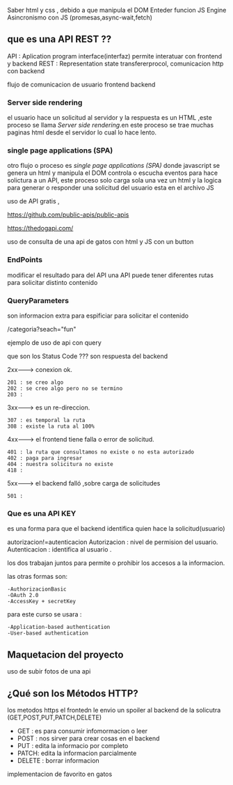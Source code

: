 <!-- Clase01  -->

Saber html y css , debido a que manipula el DOM
Enteder funcion JS Engine
Asincronismo con JS (promesas,async-wait,fetch)

## que es una API REST ??

API : Aplication program interface(interfaz) permite interatuar con frontend y backend
REST : Representation state transfererprocol, comunicacion http con backend

<!-- Clase02  -->

flujo de comunicacion de usuario frontend backend

### Server side rendering

el usuario hace un solicitud al servidor y la respuesta es un HTML ,este proceso se llama _Server side rendering_.en este proceso se trae muchas paginas html desde el servidor lo cual lo hace lento.

### single page applications (SPA)

otro flujo o proceso es _single page applications (SPA)_
donde javascript se genera un html y manipula el DOM
controla o escucha eventos para hace solictura a un API, este proceso solo carga sola una vez un html y la logica para generar o responder una solicitud del usuario esta en el archivo JS

<!-- clase 03 -->

uso de API gratis ,

https://github.com/public-apis/public-apis

https://thedogapi.com/

uso de consulta de una api de gatos con html y JS con un button

<!-- Clase 04  -->

### EndPoints

modificar el resultado para del API
una API puede tener diferentes rutas para solicitar distinto contenido

### QueryParameters

son informacion extra para espificiar para solicitar el contenido

/categoria?seach="fun"

<!-- Clase 05 -->

ejemplo de uso de api con query

que son los Status Code ??? son respuesta del backend

2xx---> conexion ok.

    201 : se creo algo
    202 : se creo algo pero no se termino
    203 :

3xx---> es un re-direccion.

    307 : es temporal la ruta
    308 : existe la ruta al 100%

4xx---> el frontend tiene falla o error de solicitud.

    401 : la ruta que consultamos no existe o no esta autorizado
    402 : paga para ingresar
    404 : nuestra solicitura no existe
    418 :

5xx---> el backend falló ,sobre carga de solicitudes

    501 :

<!-- Clase 06 -->

### Que es una API KEY

es una forma para que el backend identifica quien hace la solicitud(usuario)

autorizacion!=autenticacion
Autorizacion : nivel de permision del usuario.
Autenticacion : identifica al usuario .

los dos trabajan juntos para permite o prohibir los accesos a la informacion.

las otras formas son:

    -AuthorizacionBasic
    -OAuth 2.0
    -AccessKey + secretKey

para este curso se usara :

    -Application-based authentication
    -User-based authentication

<!-- Clase 07 -->

## Maquetacion del proyecto

uso de subir fotos de una api

<!-- Clase 07 -->

## ¿Qué son los Métodos HTTP?

los metodos https el frontedn le envio un spoiler al backend de la solicutra (GET,POST,PUT,PATCH,DELETE)

- GET : es para consumir infomormacion o leer
- POST : nos sirver para crear cosas en el backend
- PUT : edita la informacio por completo
- PATCH: edita la informacion parcialmente
- DELETE : borrar informacion
<!-- Clase 08 -->

<!-- Clase 09 -->

implementacion de favorito en gatos

